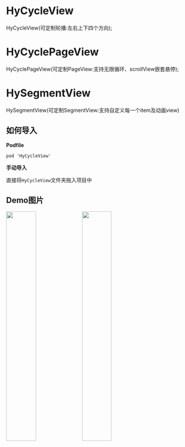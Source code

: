 # HyCycleView 
HyCycleView(可定制轮播:左右上下四个方向);
# HyCyclePageView  
HyCyclePageView(可定制PageView:支持无限循环、scrollView嵌套悬停); 
# HySegmentView
HySegmentView(可定制SegmentView:支持自定义每一个item及动画view)


## 如何导入

__Podfile__

```
pod 'HyCycleView'
```

__手动导入__

直接将`HyCycleView`文件夹拖入项目中

## Demo图片
<div>
<img src="https://github.com/hydreamit/HyCycleView/blob/master/Pictures/taobao.gif"  width="40%"/>
<img src="https://github.com/hydreamit/HyCycleView/blob/master/Pictures/tiktok.gif"  width="40%"/>
</div>
